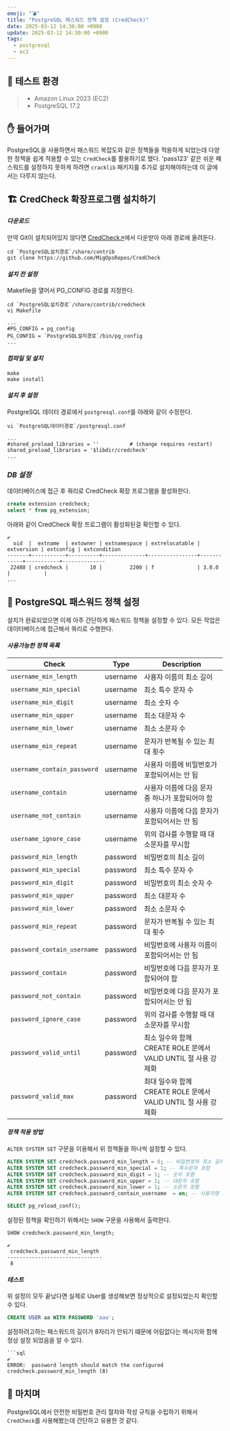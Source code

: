 ```yaml
---
emoji: "💣"
title: "PostgreSQL 패스워드 정책 설정 (CredCheck)"
date: 2025-03-12 14:30:00 +0900
update: 2025-03-12 14:30:00 +0900
tags:
  - postgresql
  - ec2
---
```


## ️🧪 테스트 환경
> - Amazon Linux 2023 (EC2)
> - PostgreSQL 17.2

## ✋ 들어가며
PostgreSQL을 사용하면서 패스워드 복잡도와 같은 정책들을 적용하게 되었는데 다양한 정책을 쉽게 적용할 수 있는
`CredCheck`를 활용하기로 했다. 'pass123' 같은 쉬운 패스워드를 설정하지 못하게 하려면 `cracklib` 패키지를 추가로 설치해야하는데 이 글에서는 다루지 않는다.

## 🏗️ CredCheck 확장프로그램 설치하기

#### ***다운로드***
만약 Git이 설치되어있지 않다면 [CredCheck↗](https://github.com/HexaCluster/CredCheck)에서 다운받아 아래 경로에 올려둔다.

```shell
cd `PostgreSQL설치경로`/share/contrib
git clone https://github.com/MigOpsRepos/CredCheck
```

#### ***설치 전 설정***
Makefile을 열어서 PG_CONFIG 경로를 지정한다. 

```shell
cd `PostgreSQL설치경로`/share/contrib/credcheck
vi Makefile
```

```shell
...
#PG_CONFIG = pg_config
PG_CONFIG = `PostgreSQL설치경로`/bin/pg_config
...
```

#### ***컴파일 및 설치***
```shell
make
make install
```

#### ***설치 후 설정***
PostgreSQL 데이터 경로에서 `postgresql.conf`를 아래와 같이 수정한다.

```shell
vi `PostgreSQL데이터경로`/postgresql.conf
```
```shell
...
#shared_preload_libraries = ''          # (change requires restart)
shared_preload_libraries = '$libdir/credcheck'
...
```

### ***DB 설정***
데이터베이스에 접근 후 쿼리로 CredCheck 확장 프로그램을 활성화한다.

```sql
create extension credcheck;
select * from pg_extension;
```

아래와 같이 CredCheck 확장 프로그램이 활성화된걸 확인할 수 있다.
```shell
✔
  oid  |  extname  | extowner | extnamespace | extrelocatable | extversion | extconfig | extcondition
-------+-----------+----------+--------------+----------------+------------+-----------+--------------
 22488 | credcheck |       10 |         2200 | f              | 3.0.0      |           |
...
```


## 🔐️ PostgreSQL 패스워드 정책 설정
설치가 완료되었으면 이제 아주 간단하게 패스워드 정책을 설정할 수 있다. 모든 작업은 데이터베이스에 접근해서 쿼리로 수행한다.

#### ***사용가능한 정책 목록***

| Check                       | Type     | Description                                         									  |
|-----------------------------|----------|------------------------------------------------------------------------------------------|
| `username_min_length      ` | username | 사용자 이름의 최소 길이                            									  |
| `username_min_special     ` | username | 최소 특수 문자 수                                  									  |
| `username_min_digit       ` | username | 최소 숫자 수                                      									  |
| `username_min_upper       ` | username | 최소 대문자 수                                    									  |
| `username_min_lower       ` | username | 최소 소문자 수                                    									  |
| `username_min_repeat      ` | username | 문자가 반복될 수 있는 최대 횟수                    									  |
| `username_contain_password` | username | 사용자 이름에 비밀번호가 포함되어서는 안 됨         									  |
| `username_contain         ` | username | 사용자 이름에 다음 문자 중 하나가 포함되어야 함   									  |
| `username_not_contain     ` | username | 사용자 이름에 다음 문자가 포함되어서는 안 됨      									  |
| `username_ignore_case     ` | username | 위의 검사를 수행할 때 대소문자를 무시함           									  |
| `password_min_length      ` | password | 비밀번호의 최소 길이                                									  |
| `password_min_special     ` | password | 최소 특수 문자 수                                  									  |
| `password_min_digit       ` | password | 비밀번호의 최소 숫자 수                            									  |
| `password_min_upper       ` | password | 최소 대문자 수                                    									  |
| `password_min_lower       ` | password | 최소 소문자 수                                    									  |
| `password_min_repeat      ` | password | 문자가 반복될 수 있는 최대 횟수                    									  |
| `password_contain_username` | password | 비밀번호에 사용자 이름이 포함되어서는 안 됨        									  |
| `password_contain         ` | password | 비밀번호에 다음 문자가 포함되어야 함               									  |
| `password_not_contain     ` | password | 비밀번호에 다음 문자가 포함되어서는 안 됨         									  |
| `password_ignore_case     ` | password | 위의 검사를 수행할 때 대소문자를 무시함           									  |
| `password_valid_until     ` | password | 최소 일수와 함께 CREATE ROLE 문에서 VALID UNTIL 절 사용 강제화                       |
| `password_valid_max       ` | password | 최대 일수와 함께 CREATE ROLE 문에서 VALID UNTIL 절 사용 강제화                       |

#### ***정책 적용 방법***
`ALTER SYSTEM SET` 구문을 이용해서 위 정책들을 하나씩 설정할 수 있다.

```sql
ALTER SYSTEM SET credcheck.password_min_length = 8; -- 비밀번호의 최소 길이
ALTER SYSTEM SET credcheck.password_min_special = 1; -- 특수문자 포함
ALTER SYSTEM SET credcheck.password_min_digit = 1; -- 숫자 포함
ALTER SYSTEM SET credcheck.password_min_upper = 1; -- 대문자 포함
ALTER SYSTEM SET credcheck.password_min_lower = 1; -- 소문자 포함
ALTER SYSTEM SET credcheck.password_contain_username  = on; -- 사용자명 포함 불가

SELECT pg_reload_conf();
```

설정된 정책을 확인하기 위해서는 `SHOW` 구문을 사용해서 출력한다.
```sql
SHOW credcheck.password_min_length;
```
```shell
✔
 credcheck.password_min_length
-------------------------------
 8
```

#### ***테스트***
위 설정이 모두 끝났다면 실제로 User를 생성해보면 정상적으로 설정되었는지 확인할 수 있다.

```sql
CREATE USER aa WITH PASSWORD 'aaa';
```

설정하려고하는 패스워드의 길이가 8자리가 안되기 떄문에 어림없다는 메시지와 함께 정상 설정 되었음을 알 수 있다.
```shell
```sql
✔
ERROR:  password length should match the configured credcheck.password_min_length (8)
```

## 👋 마치며
PostgreSQL에서 안전한 비밀번호 관리 절차와 작성 규칙을 수립하기 위해서 `CredCheck`를 사용해봤는데 간단하고 유용한 것 같다.
